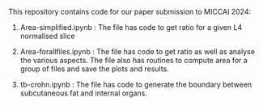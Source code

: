This repository contains code for our paper submission to MICCAI 2024:

1. Area-simplified.ipynb : The file has code to get ratio for a given L4 normalised slice

2. Area-forallfiles.ipynb : The file has code to get ratio as well as analyse the various aspects. The file also has routines to compute area for a group of files and save the plots and results.

3. tb-crohn.ipynb : The file has code to generate the boundary between subcutaneous fat and internal organs.